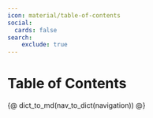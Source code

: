 ```yaml
---
icon: material/table-of-contents
social:
  cards: false
search:
    exclude: true
---
```


# Table of Contents

{@ dict_to_md(nav_to_dict(navigation)) @}